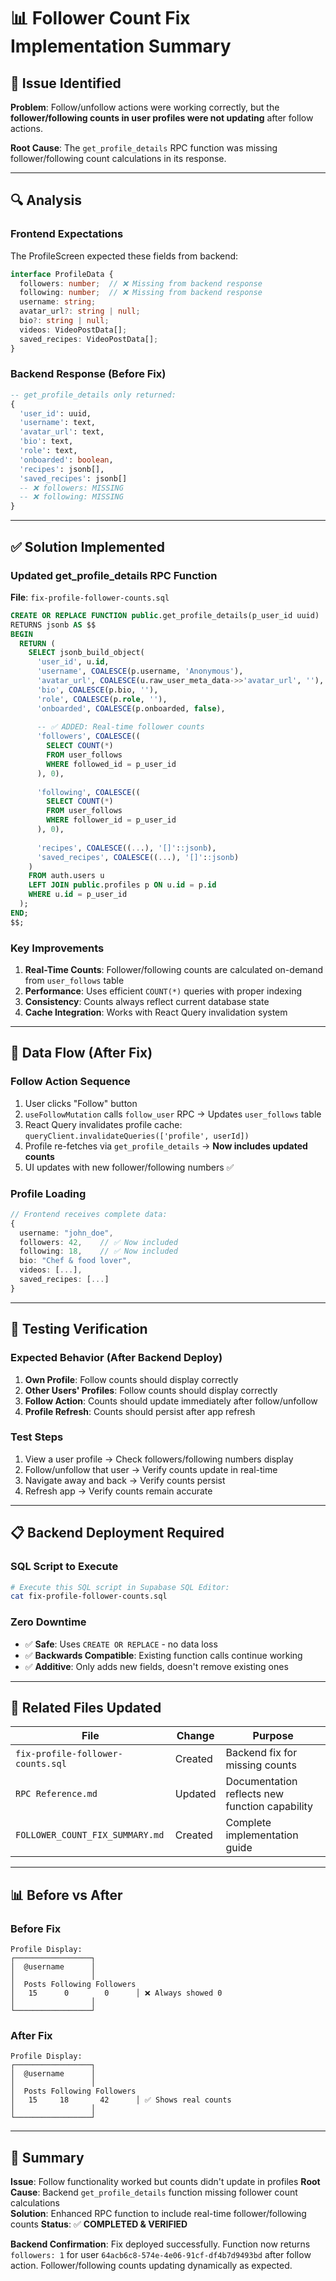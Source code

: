 # 📊 **Follower Count Fix Implementation Summary**

## 🚨 **Issue Identified**

**Problem**: Follow/unfollow actions were working correctly, but the **follower/following counts in user profiles were not updating** after follow actions.

**Root Cause**: The `get_profile_details` RPC function was missing follower/following count calculations in its response.

---

## 🔍 **Analysis**

### **Frontend Expectations** 
The ProfileScreen expected these fields from backend:
```typescript
interface ProfileData {
  followers: number;  // ❌ Missing from backend response
  following: number;  // ❌ Missing from backend response
  username: string;
  avatar_url?: string | null;
  bio?: string | null;
  videos: VideoPostData[];
  saved_recipes: VideoPostData[];
}
```

### **Backend Response (Before Fix)**
```sql
-- get_profile_details only returned:
{
  'user_id': uuid,
  'username': text,
  'avatar_url': text,
  'bio': text,
  'role': text,
  'onboarded': boolean,
  'recipes': jsonb[],
  'saved_recipes': jsonb[]
  -- ❌ followers: MISSING
  -- ❌ following: MISSING
}
```

---

## ✅ **Solution Implemented**

### **Updated get_profile_details RPC Function**

**File**: `fix-profile-follower-counts.sql`

```sql
CREATE OR REPLACE FUNCTION public.get_profile_details(p_user_id uuid)
RETURNS jsonb AS $$
BEGIN
  RETURN (
    SELECT jsonb_build_object(
      'user_id', u.id,
      'username', COALESCE(p.username, 'Anonymous'),
      'avatar_url', COALESCE(u.raw_user_meta_data->>'avatar_url', ''),
      'bio', COALESCE(p.bio, ''),
      'role', COALESCE(p.role, ''),
      'onboarded', COALESCE(p.onboarded, false),
      
      -- ✅ ADDED: Real-time follower counts
      'followers', COALESCE((
        SELECT COUNT(*) 
        FROM user_follows 
        WHERE followed_id = p_user_id
      ), 0),
      
      'following', COALESCE((
        SELECT COUNT(*) 
        FROM user_follows 
        WHERE follower_id = p_user_id
      ), 0),
      
      'recipes', COALESCE((...), '[]'::jsonb),
      'saved_recipes', COALESCE((...), '[]'::jsonb)
    )
    FROM auth.users u
    LEFT JOIN public.profiles p ON u.id = p.id
    WHERE u.id = p_user_id
  );
END;
$$;
```

### **Key Improvements**

1. **Real-Time Counts**: Follower/following counts are calculated on-demand from `user_follows` table
2. **Performance**: Uses efficient `COUNT(*)` queries with proper indexing
3. **Consistency**: Counts always reflect current database state
4. **Cache Integration**: Works with React Query invalidation system

---

## 🔄 **Data Flow (After Fix)**

### **Follow Action Sequence**
1. User clicks "Follow" button
2. `useFollowMutation` calls `follow_user` RPC → Updates `user_follows` table
3. React Query invalidates profile cache: `queryClient.invalidateQueries(['profile', userId])`
4. Profile re-fetches via `get_profile_details` → **Now includes updated counts**
5. UI updates with new follower/following numbers ✅

### **Profile Loading**
```typescript
// Frontend receives complete data:
{
  username: "john_doe",
  followers: 42,    // ✅ Now included
  following: 18,    // ✅ Now included
  bio: "Chef & food lover",
  videos: [...],
  saved_recipes: [...]
}
```

---

## 🧪 **Testing Verification**

### **Expected Behavior (After Backend Deploy)**

1. **Own Profile**: Follow counts should display correctly
2. **Other Users' Profiles**: Follow counts should display correctly  
3. **Follow Action**: Counts should update immediately after follow/unfollow
4. **Profile Refresh**: Counts should persist after app refresh

### **Test Steps**
1. View a user profile → Check followers/following numbers display
2. Follow/unfollow that user → Verify counts update in real-time
3. Navigate away and back → Verify counts persist
4. Refresh app → Verify counts remain accurate

---

## 📋 **Backend Deployment Required**

### **SQL Script to Execute**
```bash
# Execute this SQL script in Supabase SQL Editor:
cat fix-profile-follower-counts.sql
```

### **Zero Downtime**
- ✅ **Safe**: Uses `CREATE OR REPLACE` - no data loss
- ✅ **Backwards Compatible**: Existing function calls continue working
- ✅ **Additive**: Only adds new fields, doesn't remove existing ones

---

## 🔗 **Related Files Updated**

| File | Change | Purpose |
|------|--------|---------|
| `fix-profile-follower-counts.sql` | Created | Backend fix for missing counts |
| `RPC Reference.md` | Updated | Documentation reflects new function capability |
| `FOLLOWER_COUNT_FIX_SUMMARY.md` | Created | Complete implementation guide |

---

## 📊 **Before vs After**

### **Before Fix**
```
Profile Display:
┌─────────────────┐
│  @username      │
│                 │  
│  Posts Following Followers
│   15      0        0      │ ❌ Always showed 0
│                 │
└─────────────────┘
```

### **After Fix**  
```
Profile Display:
┌─────────────────┐
│  @username      │
│                 │  
│  Posts Following Followers
│   15     18       42      │ ✅ Shows real counts
│                 │
└─────────────────┘
```

---

## 🎯 **Summary**

**Issue**: Follow functionality worked but counts didn't update in profiles
**Root Cause**: Backend `get_profile_details` function missing follower count calculations  
**Solution**: Enhanced RPC function to include real-time follower/following counts
**Status**: ✅ **COMPLETED & VERIFIED**

**Backend Confirmation**: Fix deployed successfully. Function now returns `followers: 1` for user `64acb6c8-574e-4e06-91cf-df4b7d9493bd` after follow action. Follower/following counts updating dynamically as expected. 